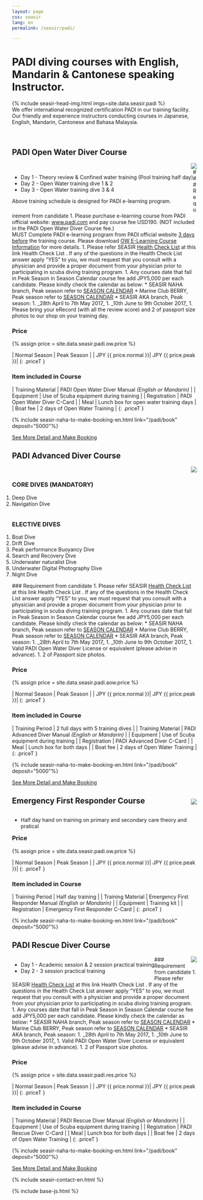 ```yaml
---
layout: page
css: seasir
lang: en
permalink: /seasir/padi/

---
```

<style type="text/css">
.seasir-main-ibx{width:480px}
.seasir-sub-ibx{width:390px}
.seasir-small-margin {margin: 0 0 8px 4px;width:180px}
.photo-frame-small{padding:4px}
.w600 {max-width:600px}
.w800 {max-width:800px}
hr {border-top:1px dashed #ccc}
.pkg-left {
  float:left;
}
.aow-box {
  display: inline-block;
  width: 315px;
  vertical-align: top;
}
.aow-box > ol {padding:0;}
</style>
# PADI diving courses with English, Mandarin & Cantonese speaking Instructor.
<!-- ((( padi intro -->
{% include seasir-head-img.html imgs=site.data.seasir.padi %}
<br />
We offer international recognized certification PADI in our training facility. Our friendly and experience instructors conducting courses in Japanese, English, Mandarin, Cantonese and Bahasa Malaysia.
<!-- ))) padi intro -->
<br />

<!-- ((( OW -->
<a id="ow"></a>

<div class="packages" markdown="1">

## PADI Open Water Diver Course
<div class="clear" markdown="0">
  <img src="{{site.baseurl}}{{site.i.url}}/seasir/padi-ow.jpg" style="float:right;margin-left:20px" />
  <div class="pkg-left w800">
<ul class="pkg-inc-ul">
  <li>Day 1 - Theory review &amp; Confined water training (Pool training half day)</li>
  <li>Day 2 - Open Water training dive 1 &amp; 2</li>
  <li>Day 3 - Open Water training dive 3 &amp; 4</li>
</ul>
<p>Above training schedule is designed for PADI e-learning program.</p>
  </div>
</div>
<div class="detail-on-demand" markdown="1">
### Requirement from candidate
1. Please purchase e-learning course from PADI official website: <a href="http://www.padi.com" target="_blank">www.padi.com</a> and pay course fee USD190. (NOT included in the PADI Open Water Diver Course fee.)<br>MUST Complete PADI e-learning program from PADI official website <span style="text-decoration: underline">3 days before</span> the training course. Please download <a href="http://www.seasir.com/en/data/OW%20E-Learning%20Course%20Info.docx">OW E-Learning Course Information</a> for more details.
1. Please refer SEASIR <a href="http://www.seasir.com/en/health.htm" target="_blank">Health Check List</a> at this link Health Check List . If any of the questions in the Health Check List answer apply “YES” to you, we must request that you consult with a physician and provide a proper document from your physician prior to participating in scuba diving training program.
1. Any courses date that fall in Peak Season in Season Calendar course fee add JPY5,000 per each candidate. Please kindly check the calendar as below:
 * SEASIR NAHA branch, Peak season refer to <a href="{{site.baseurl}}/seasir/naha/cal" target="_blank"> SEASON CALENDAR</a>
 * Marine Club BERRY, Peak season refer to <a href="{{site.baseurl}}/seasir/naha/cal" target="_blank"> SEASON CALENDAR</a>
 * SEASIR AKA branch, Peak season: 
   1. _28th April to 7th May 2017_
   1. _10th June to 9th October 2017_
1. Please bring your eRecord (with all the review score) and 2 of passport size photos to our shop on your training day.

### Price
{% assign price = site.data.seasir.padi.ow.price %}

| Normal Season |	Peak Season |
| JPY <span class="money">{{ price.normal }}</span>| JPY <span class="money">{{ price.peak }}</span>|
{: .priceT }

### Item included in Course

| Training Material	| PADI Open Water Diver Manual _(English or Mandarin)_ |
| Equipment	        | Use of Scuba equipment during training |
| Registration      |	PADI Open Water Diver C-Card |
| Meal              |	Lunch box for open water training days |
| Boat fee          |	2 days of Open Water Training |
{: .priceT }

{% include seasir-naha-to-make-booking-en.html link="/padi/book" deposit="5000"%}
</div> <!--detailOnDemand-->
<a href="#ow" class="see-more-detail">See More Detail and Make Booking</a>
</div>
<!-- )))  -->

<!-- ((( AOW -->
<a id="aow"></a>

<div class="packages" markdown="1">

## PADI Advanced Diver Course
<div class="clear" markdown="0">
  <img src="{{site.baseurl}}{{site.i.url}}/seasir/padi-aow.jpg" style="float:right;margin-left:20px" />
  <div class="pkg-left">
<div class="aow-box" style="width:310px">
  <h3>CORE DIVES (MANDATORY)</h3>
  <ol>
<li>Deep Dive</li>
<li>Navigation Dive</li>
  </ol>
</div>
<div class="aow-box" style="width:320px">
  <h3>ELECTIVE DIVES</h3>
  <ol>
<li>Boat Dive</li>
<li>Drift Dive</li>
<li>Peak performance Buoyancy Dive</li>
<li>Search and Recovery Dive</li>
<li>Underwater naturalist Dive</li>
<li>Underwater Digital Photography Dive</li>
<li>Night Dive</li>
  </ol>
</div>
  </div>
</div>
<div class="detail-on-demand" markdown="1">
### Requirement from candidate
1. Please refer SEASIR <a href="http://www.seasir.com/en/health.htm" target="_blank">Health Check List</a> at this link Health Check List . If any of the questions in the Health Check List answer apply “YES” to you, we must request that you consult with a physician and provide a proper document from your physician prior to participating in scuba diving training program.
1. Any courses date that fall in Peak Season in Season Calendar course fee add JPY5,000 per each candidate. Please kindly check the calendar as below:
 * SEASIR NAHA branch, Peak season refer to <a href="{{site.baseurl}}/seasir/naha/cal" target="_blank"> SEASON CALENDAR</a>
 * Marine Club BERRY, Peak season refer to <a href="{{site.baseurl}}/seasir/naha/cal" target="_blank"> SEASON CALENDAR</a>
 * SEASIR AKA branch, Peak season: 
   1. _28th April to 7th May 2017_
   1. _10th June to 9th October 2017_
1. Valid PADI Open Water Diver License or equivalent (please advise in advance).
1. 2 of Passport size photos.

### Price
{% assign price = site.data.seasir.padi.aow.price %}

| Normal Season |	Peak Season |
| JPY <span class="money">{{ price.normal }}</span>| JPY <span class="money">{{ price.peak }}</span>|
{: .priceT }

### Item included in Course

| Training Period	  | 2 full days with 5 training dives |
| Training Material	| PADI Advanced Diver Manual _(English or Mandarin)_ |
| Equipment	        | Use of Scuba equipment during training |
| Registration      |	PADI Advanced Diver C-Card |
| Meal              |	Lunch box for both days |
| Boat fee          |	2 days of Open Water Training |
{: .priceT }

{% include seasir-naha-to-make-booking-en.html link="/padi/book" deposit="5000"%}
</div> <!--detailOnDemand-->
<a href="#aow" class="see-more-detail">See More Detail and Make Booking</a>
</div>
<!-- )))  -->

<!-- ((( EFR -->
<a id="efr"></a>

<div class="packages" markdown="1">

## Emergency First Responder Course
<div class="clear" markdown="0">
  <img src="{{site.baseurl}}{{site.i.url}}/seasir/padi-efr.jpg" style="float:right;margin-left:20px;margin-top:-35px" />
  <div class="pkg-left w800">
<ul class="pkg-inc-ul">
  <li>Half day hand on training on primary and secondary care theory and pratical</li>
</ul>
  </div>
</div>

### Price
{% assign price = site.data.seasir.padi.ow.price %}

| Normal Season |	Peak Season |
| JPY <span class="money">{{ price.normal }}</span>| JPY <span class="money">{{ price.peak }}</span>|
{: .priceT }

### Item included in Course

| Training Period 	| Half day training |
| Training Material	| Emergency First Responder Manual _(English or Mandarin)_ |
| Equipment	        | Training kit |
| Registration      |	Emergency First Responder C-Card |
{: .priceT }

{% include seasir-naha-to-make-booking-en.html link="/padi/book" deposit="5000"%}
</div>
<!-- )))  -->

<!-- ((( RES -->
<a id="res"></a>

<div class="packages" markdown="1">

## PADI Rescue Diver Course
<div class="clear" markdown="0">
  <img src="{{site.baseurl}}{{site.i.url}}/seasir/padi-res.jpg" style="float:right;margin-left:20px" />
  <div class="pkg-left w800">
<ul class="pkg-inc-ul">
  <li>Day 1 - Academic session &amp; 2 session practical training</li>
  <li>Day 2 - 3 session practical training</li>
</ul>
  </div>
</div>
<div class="detail-on-demand" markdown="1">
### Requirement from candidate
1. Please refer SEASIR <a href="http://www.seasir.com/en/health.htm" target="_blank">Health Check List</a> at this link Health Check List . If any of the questions in the Health Check List answer apply “YES” to you, we must request that you consult with a physician and provide a proper document from your physician prior to participating in scuba diving training program.
1. Any courses date that fall in Peak Season in Season Calendar course fee add JPY5,000 per each candidate. Please kindly check the calendar as below:
 * SEASIR NAHA branch, Peak season refer to <a href="{{site.baseurl}}/seasir/naha/cal" target="_blank"> SEASON CALENDAR</a>
 * Marine Club BERRY, Peak season refer to <a href="{{site.baseurl}}/seasir/naha/cal" target="_blank"> SEASON CALENDAR</a>
 * SEASIR AKA branch, Peak season: 
   1. _28th April to 7th May 2017_
   1. _10th June to 9th October 2017_
1. Valid PADI Open Water Diver License or equivalent (please advise in advance).
1. 2 of Passport size photos.

### Price
{% assign price = site.data.seasir.padi.res.price %}

| Normal Season |	Peak Season |
| JPY <span class="money">{{ price.normal }}</span>| JPY <span class="money">{{ price.peak }}</span>|
{: .priceT }

### Item included in Course

| Training Material	| PADI Rescue Diver Manual _(English or Mandarin)_ |
| Equipment	        | Use of Scuba equipment during training |
| Registration      |	PADI Rescue Diver C-Card |
| Meal              |	Lunch box for both days |
| Boat fee          |	2 days of Open Water Training |
{: .priceT }

{% include seasir-naha-to-make-booking-en.html link="/padi/book" deposit="5000"%}
</div> <!--detailOnDemand-->
<a href="#res" class="see-more-detail">See More Detail and Make Booking</a>
</div>
<!-- )))  -->

{% include seasir-contact-en.html %}

{% include base-js.html %}
<script src="{{site.baseurl}}{{site.js.url}}/cal.js"></script>
<script>
    $(".detail-on-demand").hide();
    $(".see-more-detail").click(function(){
        $(this).parent().parent().find(".detail-on-demand").toggle("blind");
        if ($(this).data("toggleText") === undefined) 
            $(this).data("toggleText", "Close Detail");
        var tmp = $(this).html();
        $(this).html($(this).data("toggleText"));
        $(this).data("toggleText", tmp);
    });
    window.calFactory.gen3MonthCal(".cal");
    window.calFactory.genCalLink(".cal-link","Check All Year Calendar", "{{ site.baseurl }}/seasir/naha/cal/");
</script>


